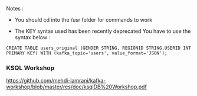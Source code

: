 
Notes : 

- You should cd into the /usr folder for commands to work

- The KEY syntax used has been recently deprecated 
  You have to use the syntax below : 

```
CREATE TABLE users_original (GENDER STRING, REGIONID STRING,USERID INT PRIMARY KEY) WITH (kafka_topic='users', value_format='JSON');
```

### KSQL Workshop

https://github.com/mehdi-lamrani/kafka-workshop/blob/master/res/doc/ksqlDB%20Workshop.pdf
